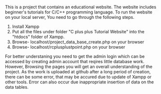 This is a project that contains an educational website. The website includes beginner's tutorials for C/C++ programming language.
To run the website on your local server, You need to go through the following steps.

1. Install Xampp
2. Put all the files under folder "C plus plus Tutorial Website" into the "htdocs" folder of Xampp.
3. Browse- localhost/project_data_base_create.php        on your browser
4. Browse- localhost/rcplusplustpoint.php         on your browser

For better understaning you need to get the admin login which can be accessed by creating admin account that reqires little database work.
However, Browsing the pages you will get an overall understanding of the project. As the work is uploaded at github after a long period of creation, there can be some error, that may be accured due to update of Xampp or other tools. Error can also occur due inappropriate insertion of data on the data tables.
